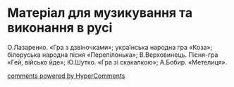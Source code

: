 <div id="hypercomments_widget" class="js-hypercomments-widget invisible"></div>

# Матеріал для музикування  та виконання в русі

О.Лазаренко. «Гра з дзвіночками»; українська народна гра «Коза»; білоруська народна пісня «Перепілонька»; В.Верховинець. Пісня-гра «Гей, військо йде»; Ю.Шутко. «Гра зі скакалкою»; А.Бобир. «Метелиця».

<div class="js-hypercomments-container">
    <a href="http://hypercomments.com" class="hc-link" title="comments widget">comments powered by HyperComments</a>
</div>
